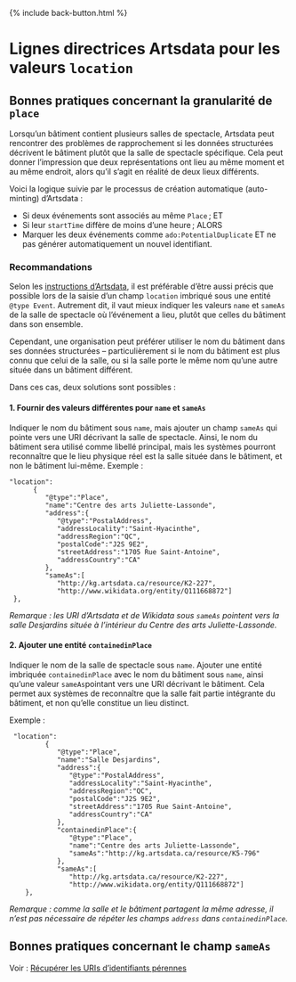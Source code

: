 <p>{% include back-button.html %}</p>

# Lignes directrices Artsdata pour les valeurs `location`

## Bonnes pratiques concernant la granularité de `place`

Lorsqu’un bâtiment contient plusieurs salles de spectacle, Artsdata peut rencontrer des problèmes de rapprochement si les données structurées décrivent le bâtiment plutôt que la salle de spectacle spécifique. Cela peut donner l’impression que deux représentations ont lieu au même moment et au même endroit, alors qu’il s’agit en réalité de deux lieux différents.

Voici la logique suivie par le processus de création automatique (auto-minting) d’Artsdata :
* Si deux événements sont associés au même `Place` ; ET
* Si leur `startTime` diffère de moins d’une heure ; ALORS
* Marquer les deux événements comme `ado:PotentialDuplicate` ET ne pas générer automatiquement un nouvel identifiant.

### Recommandations

Selon les [instructions d’Artsdata](https://docs.google.com/spreadsheets/d/1zGMVtrMO6Ja82jblir2AUjzSYAciCXBwoNzi-pomGok/edit?gid=0#gid=0), il est préférable d’être aussi précis que possible lors de la saisie d’un champ `location` imbriqué sous une entité `@type Event`. Autrement dit, il vaut mieux indiquer les valeurs `name` et `sameAs` de la salle de spectacle où l’événement a lieu, plutôt que celles du bâtiment dans son ensemble. 

Cependant, une organisation peut préférer utiliser le nom du bâtiment dans ses données structurées – particulièrement si le nom du bâtiment est plus connu que celui de la salle, ou si la salle porte le même nom qu’une autre située dans un bâtiment différent.

Dans ces cas, deux solutions sont possibles :

#### 1. Fournir des valeurs différentes pour `name` et `sameAs`

Indiquer le nom du bâtiment sous `name`, mais ajouter un champ `sameAs` qui pointe vers une URI décrivant la salle de spectacle. Ainsi, le nom du bâtiment sera utilisé comme libellé principal, mais les systèmes pourront reconnaître que le lieu physique réel est la salle située dans le bâtiment, et non le bâtiment lui-même.
   Exemple :
   ```
"location":
         {
            "@type":"Place",
            "name":"Centre des arts Juliette-Lassonde",
            "address":{
               "@type":"PostalAddress",
               "addressLocality":"Saint-Hyacinthe",
               "addressRegion":"QC",
               "postalCode":"J2S 9E2",
               "streetAddress":"1705 Rue Saint-Antoine",
               "addressCountry":"CA"
            },
            "sameAs":[
               "http://kg.artsdata.ca/resource/K2-227",
               "http://www.wikidata.org/entity/Q111668872"]
    },
```
*Remarque : les URI d’Artsdata et de Wikidata sous `sameAs` pointent vers la salle Desjardins située à l’intérieur du Centre des arts Juliette-Lassonde.*

#### 2. Ajouter une entité `containedinPlace`

Indiquer le nom de la salle de spectacle sous `name`. Ajouter une entité imbriquée `containedinPlace` avec le nom du bâtiment sous `name`, ainsi qu’une valeur `sameAs`pointant vers une URI décrivant le bâtiment. Cela permet aux systèmes de reconnaître que la salle fait partie intégrante du bâtiment, et non qu’elle constitue un lieu distinct. 

Exemple :
```
 "location":
         {
            "@type":"Place",
            "name":"Salle Desjardins",
            "address":{
               "@type":"PostalAddress",
               "addressLocality":"Saint-Hyacinthe",
               "addressRegion":"QC",
               "postalCode":"J2S 9E2",
               "streetAddress":"1705 Rue Saint-Antoine",
               "addressCountry":"CA"
            },
            "containedinPlace":{
               "@type":"Place",
               "name":"Centre des arts Juliette-Lassonde",
               "sameAs":"http://kg.artsdata.ca/resource/K5-796"
            },
            "sameAs":[
               "http://kg.artsdata.ca/resource/K2-227",
               "http://www.wikidata.org/entity/Q111668872"]
    },
```
*Remarque : comme la salle et le bâtiment partagent la même adresse, il n’est pas nécessaire de répéter les champs `address` dans `containedinPlace`.*


## Bonnes pratiques concernant le champ `sameAs`

Voir : [Récupérer les URIs d’identifiants pérennes](...identifier-recommendations.html#how-to-retrieve-persistent-identifiers-uris)
